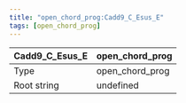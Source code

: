 ```yaml
---
title: "open_chord_prog:Cadd9_C_Esus_E"
tags: [open_chord_prog]
---
```


|Cadd9_C_Esus_E|open_chord_prog|
|---|---|
|Type|open_chord_prog|
|Root string|undefined|

